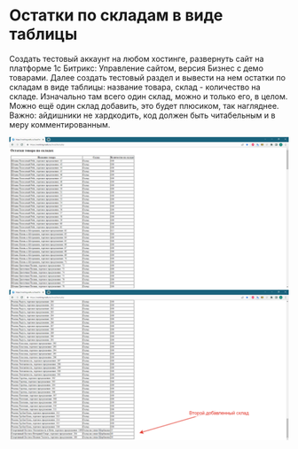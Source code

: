 # Остатки по складам в виде таблицы

Создать тестовый аккаунт на любом хостинге, развернуть сайт на платформе 1с Битрикс: Управление сайтом, версия Бизнес с демо товарами. 
Далее создать тестовый раздел и вывести на нем остатки по складам в виде таблицы: название товара, склад - количество на складе. 
Изначально там всего один склад, можно и только его, в целом. Можно ещё один склад добавить, это будет плюсиком, так нагляднее.  
Важно: айдишники не хардкодить, код должен быть читабельным и в меру комментированным.

![alt text](screenshots/screenshot_01.png 'Первый склад') 
![alt text](screenshots/screenshot_02.png 'Второй склад') 
